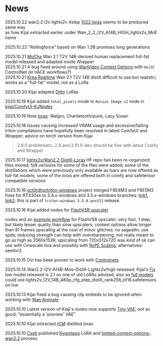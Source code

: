 # News

2025.10.22 wan2.2 i2v lightx2v 4step [1022 loras](loras/part-01.md) seems to be produced same way  
           as how Kijai extracted earlier under Wan_2_2_I2V_A14B_HIGH_lightx2v_MoE name

2025.10.22 "Rollingforce" based on Wan 1.3B promises long generations

2025.10.21 [MoCha](wan-animate-mocha.md#mocha) Wan 2.1 T2V 14B-derived human replacement full-fat model released and adapted inside Wrapper   
2025.10.21 A bug fixed around using [WanVideo Context Options](what-plugs-where/context-options.md) with `Uni3C` ControlNet (in VACE workflows?)  
2025.10.21 [Krea Realtime](loras/both-ways.md#krea-realtime) Wan 2.1 T2V 14B distill difficult to use but realistic; works as a "full-fat" model, not as a LoRa


2025.10.20 Kijai adapted [Ditto](loras/part-02.md#ditto) LoRas

2025.10.19 Kijai added `total_pixels` mode to `Resize Image v2` node in [kijai/ComfyUI-KJNodes](https://github.com/kijai/ComfyUI-KJNodes)

2025.10.19 Note [loras](loras/alchemy.md#special-use): Walgro, Charlietooth/punk, Lazy Susan

2025.10.18 Issues causing increased VRAM usage and excessive/failing triton compilations have hopefully been resolved
in latest ComfyUI and Wrapper; advice on torch version from Kijai:
> 2.8.0 problematic, 2.9 and 2.10.0-dev should be fine with latest Comfy and Wrapper

2025.10.17 [lightx2v/Wan2.2-Distill-Loras](https://huggingface.co/lightx2v/Wan2.2-Distill-Loras) HF repo has been re-organized; files moved; fp8 versions for some of the files were added;
some of the distillations which were previously only available as loars are now offered as full-fat models; some of the loras are offered both in comfy and safetensor compatible versions

2025.10.16 [oct0rdho/triton-windows](https://github.com/woct0rdho/triton-windows) project merged F8E4M3 and F8E5M2 fixes for RTX30xx to 3.4.x-windows and 3.5.x-windows branches:
[link1](https://github.com/woct0rdho/triton-windows/pull/140), [link2](https://github.com/woct0rdho/triton-windows/commit/ffb47c28144b89935208b42c50cdf1f09eb42aba);
this is part of `triton-windows 3.5.0.post21` release

2025.10.16 Kijai added nodes for [FlashVSR upscaler](upscalers.md#flashvsr)

nodes and an [example workflow](https://github.com/kijai/ComfyUI-WanVideoWrapper/blob/main/example_workflows/wanvideo_1_3B_FlashVSR_upscale_example.json) for FlashVSR upscaler;
very fast, 1 step, but likely lesser quality than slow upscalers; context options allow longer than 81 frames upscaling at the cost of minor glitches; no sageattn, use spda;
reducing strength can help with oversharpening; not really meant to go as high as 2560x1536; upscaling from 720x512x720 was kind of ok
can use with Cinescale lora and possibly with [RoPE Scaling](hidden-knowledge.md#rope); alternatives: seedvr2.

2025.10.15 Ovi has been proven to work with [Controlnets](ovi.md#controlnets)

2025.10.14 Wan2.2-I2V-A14B-Moe-Distill-Lightx2v/high released: Kijai's [Fix](https://huggingface.co/Kijai/WanVideo_comfy/tree/main/LoRAs/Wan22_Lightx2v)  
low model released is 2.1 so one of old LoRAs advised; also as [full models](https://huggingface.co/lightx2v/Wan2.2-I2V-A14B-Moe-Distill-Lightx2v/tree/main/distill_models)  
could use lightx2v_I2V_14B_480p_cfg_step_distill_rank256_bf16.safetensors on low

2025.10.13 Kijai fixed a bug causing clip embeds to be ignored when working with [Wan Animate](wan-animate-mocha.md#wan-animate)

2025.10.10 Latest version of Kiaji's nodes now supports [Tiny VAE](https://huggingface.co/Kijai/WanVideo_comfy/blob/main/taew2_2.safetensors); not as good; "essentially a 'preview' VAE"

2025.10.10 Kijai extracted [rCM](loras/part-02.md#rcm) distilled loras

2025.10.10 [Cseti](https://github.com/cseti007) published [Kinestasis](loras/alchemy.md#special-use) LoRA and [limited-context-options-wan2.2](tricks.md#cseti) process